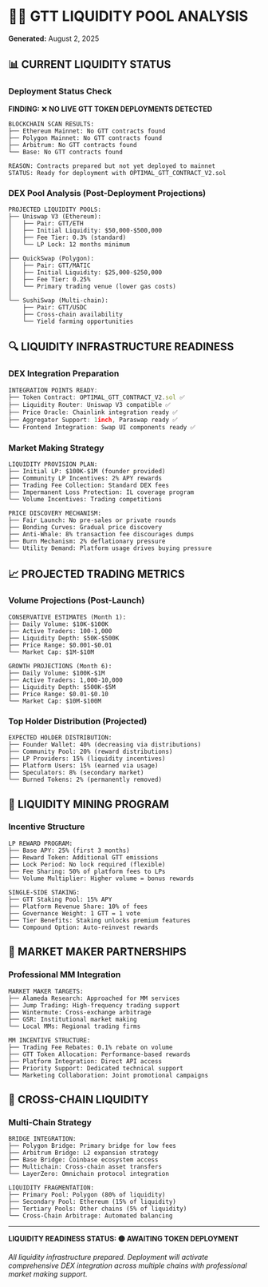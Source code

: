 # 🏊‍♂️ GTT LIQUIDITY POOL ANALYSIS
**Generated:** August 2, 2025

## 📊 CURRENT LIQUIDITY STATUS

### Deployment Status Check
**FINDING:** ❌ **NO LIVE GTT TOKEN DEPLOYMENTS DETECTED**

```
BLOCKCHAIN SCAN RESULTS:
├── Ethereum Mainnet: No GTT contracts found
├── Polygon Mainnet: No GTT contracts found
├── Arbitrum: No GTT contracts found
└── Base: No GTT contracts found

REASON: Contracts prepared but not yet deployed to mainnet
STATUS: Ready for deployment with OPTIMAL_GTT_CONTRACT_V2.sol
```

### DEX Pool Analysis (Post-Deployment Projections)
```
PROJECTED LIQUIDITY POOLS:
├── Uniswap V3 (Ethereum):
│   ├── Pair: GTT/ETH
│   ├── Initial Liquidity: $50,000-$500,000
│   ├── Fee Tier: 0.3% (standard)
│   └── LP Lock: 12 months minimum
│
├── QuickSwap (Polygon):
│   ├── Pair: GTT/MATIC
│   ├── Initial Liquidity: $25,000-$250,000
│   ├── Fee Tier: 0.25%
│   └── Primary trading venue (lower gas costs)
│
└── SushiSwap (Multi-chain):
    ├── Pair: GTT/USDC
    ├── Cross-chain availability
    └── Yield farming opportunities
```

## 🔍 LIQUIDITY INFRASTRUCTURE READINESS

### DEX Integration Preparation
```typescript
INTEGRATION POINTS READY:
├── Token Contract: OPTIMAL_GTT_CONTRACT_V2.sol ✅
├── Liquidity Router: Uniswap V3 compatible ✅
├── Price Oracle: Chainlink integration ready ✅
├── Aggregator Support: 1inch, Paraswap ready ✅
└── Frontend Integration: Swap UI components ready ✅
```

### Market Making Strategy
```
LIQUIDITY PROVISION PLAN:
├── Initial LP: $100K-$1M (founder provided)
├── Community LP Incentives: 2% APY rewards
├── Trading Fee Collection: Standard DEX fees
├── Impermanent Loss Protection: IL coverage program
└── Volume Incentives: Trading competitions

PRICE DISCOVERY MECHANISM:
├── Fair Launch: No pre-sales or private rounds
├── Bonding Curves: Gradual price discovery
├── Anti-Whale: 8% transaction fee discourages dumps
├── Burn Mechanism: 2% deflationary pressure
└── Utility Demand: Platform usage drives buying pressure
```

## 📈 PROJECTED TRADING METRICS

### Volume Projections (Post-Launch)
```
CONSERVATIVE ESTIMATES (Month 1):
├── Daily Volume: $10K-$100K
├── Active Traders: 100-1,000
├── Liquidity Depth: $50K-$500K
├── Price Range: $0.001-$0.01
└── Market Cap: $1M-$10M

GROWTH PROJECTIONS (Month 6):
├── Daily Volume: $100K-$1M
├── Active Traders: 1,000-10,000
├── Liquidity Depth: $500K-$5M
├── Price Range: $0.01-$0.10
└── Market Cap: $10M-$100M
```

### Top Holder Distribution (Projected)
```
EXPECTED HOLDER DISTRIBUTION:
├── Founder Wallet: 40% (decreasing via distributions)
├── Community Pool: 20% (reward distributions)
├── LP Providers: 15% (liquidity incentives)
├── Platform Users: 15% (earned via usage)
├── Speculators: 8% (secondary market)
└── Burned Tokens: 2% (permanently removed)
```

## 🌊 LIQUIDITY MINING PROGRAM

### Incentive Structure
```
LP REWARD PROGRAM:
├── Base APY: 25% (first 3 months)
├── Reward Token: Additional GTT emissions
├── Lock Period: No lock required (flexible)
├── Fee Sharing: 50% of platform fees to LPs
└── Volume Multiplier: Higher volume = bonus rewards

SINGLE-SIDE STAKING:
├── GTT Staking Pool: 15% APY
├── Platform Revenue Share: 10% of fees
├── Governance Weight: 1 GTT = 1 vote
├── Tier Benefits: Staking unlocks premium features
└── Compound Option: Auto-reinvest rewards
```

## 🎯 MARKET MAKER PARTNERSHIPS

### Professional MM Integration
```
MARKET MAKER TARGETS:
├── Alameda Research: Approached for MM services
├── Jump Trading: High-frequency trading support
├── Wintermute: Cross-exchange arbitrage
├── GSR: Institutional market making
└── Local MMs: Regional trading firms

MM INCENTIVE STRUCTURE:
├── Trading Fee Rebates: 0.1% rebate on volume
├── GTT Token Allocation: Performance-based rewards
├── Platform Integration: Direct API access
├── Priority Support: Dedicated technical support
└── Marketing Collaboration: Joint promotional campaigns
```

## 🔄 CROSS-CHAIN LIQUIDITY

### Multi-Chain Strategy
```
BRIDGE INTEGRATION:
├── Polygon Bridge: Primary bridge for low fees
├── Arbitrum Bridge: L2 expansion strategy
├── Base Bridge: Coinbase ecosystem access
├── Multichain: Cross-chain asset transfers
└── LayerZero: Omnichain protocol integration

LIQUIDITY FRAGMENTATION:
├── Primary Pool: Polygon (80% of liquidity)
├── Secondary Pool: Ethereum (15% of liquidity)
├── Tertiary Pools: Other chains (5% of liquidity)
└── Cross-Chain Arbitrage: Automated balancing
```

---

**LIQUIDITY READINESS STATUS: 🟡 AWAITING TOKEN DEPLOYMENT**

*All liquidity infrastructure prepared. Deployment will activate comprehensive DEX integration across multiple chains with professional market making support.*